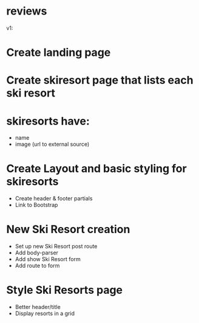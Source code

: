 # reviews

v1:
# Create landing page
# Create skiresort page that lists each ski resort
# skiresorts have:
   * name
   * image (url to external source)

# Create Layout and basic styling for skiresorts
   * Create header & footer partials
   * Link to Bootstrap

# New Ski Resort creation
   * Set up new Ski Resort post route
   * Add body-parser
   * Add show Ski Resort form
   * Add route to form

# Style Ski Resorts page
   * Better header/title
   * Display resorts in a grid